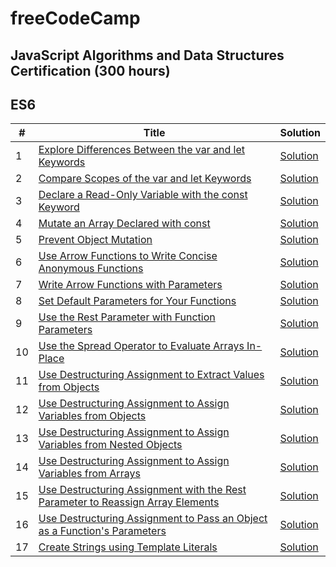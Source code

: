 # freeCodeCamp

## JavaScript Algorithms and Data Structures Certification (300 hours)
## ES6

| #  | Title |Solution|
| ------------- | ------------- |------------- |
| 1  | [Explore Differences Between the var and let Keywords](https://www.freecodecamp.org/learn/javascript-algorithms-and-data-structures/es6/explore-differences-between-the-var-and-let-keywords)  |[Solution](../master/JavaScript%20Algorithms%20and%20Data%20Structures%20Certification/ES6/explore-differences-between-the-var-and-let-keywords.txt) 
| 2  | [Compare Scopes of the var and let Keywords](https://www.freecodecamp.org/learn/javascript-algorithms-and-data-structures/es6/compare-scopes-of-the-var-and-let-keywords)  |[Solution](../master/JavaScript%20Algorithms%20and%20Data%20Structures%20Certification/ES6/compare-scopes-of-the-var-and-let-keywords.txt) 
| 3  | [Declare a Read-Only Variable with the const Keyword](https://www.freecodecamp.org/learn/javascript-algorithms-and-data-structures/es6/declare-a-read-only-variable-with-the-const-keyword)  |[Solution](../master/JavaScript%20Algorithms%20and%20Data%20Structures%20Certification/ES6/declare-a-read-only-variable-with-the-const-keyword.txt) 
| 4  | [Mutate an Array Declared with const](https://www.freecodecamp.org/learn/javascript-algorithms-and-data-structures/es6/mutate-an-array-declared-with-const)  |[Solution](../master/JavaScript%20Algorithms%20and%20Data%20Structures%20Certification/ES6/mutate-an-array-declared-with-const.txt) 
| 5  | [Prevent Object Mutation](https://www.freecodecamp.org/learn/javascript-algorithms-and-data-structures/es6/prevent-object-mutation)  |[Solution](../master/JavaScript%20Algorithms%20and%20Data%20Structures%20Certification/ES6/prevent-object-mutation.txt) 
| 6  | [Use Arrow Functions to Write Concise Anonymous Functions](https://www.freecodecamp.org/learn/javascript-algorithms-and-data-structures/es6/use-arrow-functions-to-write-concise-anonymous-functions)  |[Solution](../master/JavaScript%20Algorithms%20and%20Data%20Structures%20Certification/ES6/use-arrow-functions-to-write-concise-anonymous-functions.txt) 
| 7  | [Write Arrow Functions with Parameters](https://www.freecodecamp.org/learn/javascript-algorithms-and-data-structures/es6/write-arrow-functions-with-parameters)  |[Solution](../master/JavaScript%20Algorithms%20and%20Data%20Structures%20Certification/ES6/write-arrow-functions-with-parameters.txt) 
| 8  | [Set Default Parameters for Your Functions](https://www.freecodecamp.org/learn/javascript-algorithms-and-data-structures/es6/set-default-parameters-for-your-functions)  |[Solution](../master/JavaScript%20Algorithms%20and%20Data%20Structures%20Certification/ES6/set-default-parameters-for-your-functions.txt) 
| 9  | [Use the Rest Parameter with Function Parameters](https://www.freecodecamp.org/learn/javascript-algorithms-and-data-structures/es6/use-the-rest-parameter-with-function-parameters)  |[Solution](../master/JavaScript%20Algorithms%20and%20Data%20Structures%20Certification/ES6/mutate-an-array-declared-with-const.txt) 
| 10  | [Use the Spread Operator to Evaluate Arrays In-Place](https://www.freecodecamp.org/learn/javascript-algorithms-and-data-structures/es6/use-the-spread-operator-to-evaluate-arrays-in-place)  |[Solution](../master/JavaScript%20Algorithms%20and%20Data%20Structures%20Certification/ES6/mutate-an-array-declared-with-const.txt) 
| 11  | [Use Destructuring Assignment to Extract Values from Objects](https://www.freecodecamp.org/learn/javascript-algorithms-and-data-structures/es6/use-destructuring-assignment-to-extract-values-from-objects)  |[Solution](../master/JavaScript%20Algorithms%20and%20Data%20Structures%20Certification/ES6/mutate-an-array-declared-with-const.txt) 
| 12  | [Use Destructuring Assignment to Assign Variables from Objects](https://www.freecodecamp.org/learn/javascript-algorithms-and-data-structures/es6/use-destructuring-assignment-to-assign-variables-from-objects)  |[Solution](../master/JavaScript%20Algorithms%20and%20Data%20Structures%20Certification/ES6/mutate-an-array-declared-with-const.txt) 
| 13  | [Use Destructuring Assignment to Assign Variables from Nested Objects](https://www.freecodecamp.org/learn/javascript-algorithms-and-data-structures/es6/use-destructuring-assignment-to-assign-variables-from-nested-objects)  |[Solution](../master/JavaScript%20Algorithms%20and%20Data%20Structures%20Certification/ES6/mutate-an-array-declared-with-const.txt) 
| 14  | [Use Destructuring Assignment to Assign Variables from Arrays](https://www.freecodecamp.org/learn/javascript-algorithms-and-data-structures/es6/use-destructuring-assignment-to-assign-variables-from-arrays)  |[Solution](../master/JavaScript%20Algorithms%20and%20Data%20Structures%20Certification/ES6/mutate-an-array-declared-with-const.txt) 
| 15  | [Use Destructuring Assignment with the Rest Parameter to Reassign Array Elements](https://www.freecodecamp.org/learn/javascript-algorithms-and-data-structures/es6/use-destructuring-assignment-with-the-rest-parameter-to-reassign-array-elements)  |[Solution](../master/JavaScript%20Algorithms%20and%20Data%20Structures%20Certification/ES6/mutate-an-array-declared-with-const.txt) 
| 16  | [Use Destructuring Assignment to Pass an Object as a Function's Parameters](https://www.freecodecamp.org/learn/javascript-algorithms-and-data-structures/es6/use-destructuring-assignment-to-pass-an-object-as-a-functions-parameters)  |[Solution](../master/JavaScript%20Algorithms%20and%20Data%20Structures%20Certification/ES6/mutate-an-array-declared-with-const.txt) 
| 17  | [Create Strings using Template Literals](https://www.freecodecamp.org/learn/javascript-algorithms-and-data-structures/es6/use-destructuring-assignment-to-pass-an-object-as-a-functions-parameters)  |[Solution](../master/JavaScript%20Algorithms%20and%20Data%20Structures%20Certification/ES6/mutate-an-array-declared-with-const.txt) 
